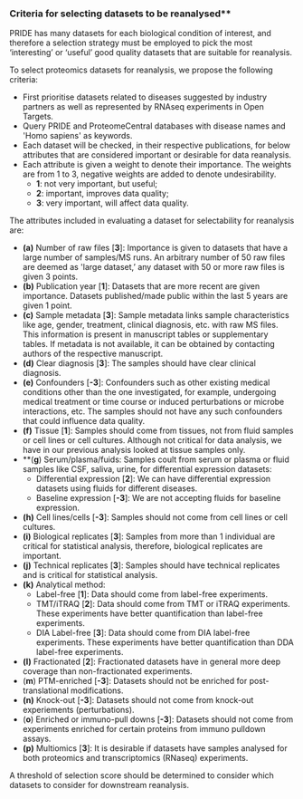 ### Criteria for selecting datasets to be reanalysed**

PRIDE has many datasets for each biological condition of interest, and therefore a selection strategy must be employed to pick the most ‘interesting’ or ‘useful’ good quality datasets that are suitable for reanalysis.

To select proteomics datasets for reanalysis, we propose the following criteria:

- First prioritise datasets related to diseases suggested by industry partners as well as represented by RNAseq experiments in Open Targets.
- Query PRIDE and ProteomeCentral databases with disease names and 'Homo sapiens' as keywords. 
- Each dataset will be checked, in their respective publications, for below attributes that are considered important or desirable for data reanalysis. 
- Each attribute is given a weight to denote their importance. The weights are from 1 to 3, negative weights are added to denote undesirability.
  - **1**: not very important, but useful; 
  - **2**: important, improves data quality;
  - **3**: very important, will affect data quality.

The attributes included in evaluating a dataset for selectability for reanalysis are:

- **(a)** Number of raw files [**3**]: Importance is given to datasets that have a large number of samples/MS runs. An arbitrary number of 50 raw files are deemed as 'large dataset,’ any dataset with 50 or more raw files is given 3 points.
- **(b)** Publication year [**1**]: Datasets that are more recent are given importance. Datasets published/made public within the last 5 years are given 1 point.
- **(c)** Sample metadata [**3**]: Sample metadata links sample characteristics like age, gender, treatment, clinical diagnosis, etc. with raw MS files. This information is present in manuscript tables or supplementary tables. If metadata is not available, it can be obtained by contacting authors of the respective manuscript. 
- **(d)** Clear diagnosis [**3**]: The samples should have clear clinical diagnosis.
- **(e)** Confounders [**-3**]: Confounders such as other existing medical conditions other than the one investigated, for example, undergoing medical treatment or time course or induced perturbations or microbe interactions, etc. The samples should not have any such confounders that could influence data quality.
- **(f)** Tissue [**1**]: Samples should come from tissues, not from fluid samples or cell lines or cell cultures. Although not critical for data analysis, we have in our previous analysis looked at tissue samples only.
- **(**g**) Serum/plasma/fuids: Samples coult from serum or plasma or fluid samples like CSF, saliva, urine, for differential expression datasets:
   - Differential expression [**2**]: We can have differential expression datasets using fluids for different diseases.
   - Baseline expression [**-3**]: We are not accepting fluids for baseline expression.  
- **(h)** Cell lines/cells [**-3**]: Samples should not come from cell lines or cell cultures.
- **(i)** Biological replicates [**3**]: Samples from more than 1 individual are critical for statistical analysis, therefore, biological replicates are important. 
- **(j)** Technical replicates [**3**]: Samples should have technical replicates and is critical for statistical analysis. 
- **(k)** Analytical method: 
   - Label-free [**1**]: Data should come from label-free experiments.
   - TMT/iTRAQ [**2**]: Data should come from TMT or iTRAQ experiments. These experiments have better quantification than label-free experiments.
   - DIA Label-free [**3**]: Data should come from DIA label-free experiments. These experiments have better quantification than DDA label-free experiments. 
- **(l)** Fractionated [**2**]: Fractionated datasets have in general more deep coverage than non-fractionated experiments. 
- (**m**) PTM-enriched [**-3**]: Datasets should not be enriched for post-translational modifications. 
- **(n)** Knock-out [**-3**]: Datasets should not come from knock-out experiements (perturbations). 
- (**o**) Enriched or immuno-pull downs [**-3**]: Datasets should not come from experiments enriched for certain proteins from immuno pulldown assays. 
- **(p)** Multiomics [**3**]: It is desirable if datasets have samples analysed for both proteomics and transcriptomics (RNaseq) experiments. 

A threshold of selection score should be determined to consider which datasets to consider for downstream reanalysis. 
